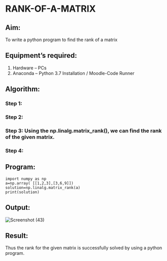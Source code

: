 # RANK-OF-A-MATRIX
## Aim:
To write a python program to find the rank of a matrix
## Equipment’s required:
1. 	Hardware – PCs
2. 	Anaconda – Python 3.7 Installation / Moodle-Code Runner
## Algorithm:
### Step 1: 
### Step 2: 
### Step 3: Using the np.linalg.matrix_rank(), we can find the rank of the given matrix.
### Step 4: 
## Program:
```
import numpy as np
a=np.array( [[1,2,3],[3,6,9]])
solution=np.linalg.matrix_rank(a)
print(solution)
```

## Output:
![Screenshot (43)](https://github.com/user-attachments/assets/e07821fa-627e-493d-9347-dc5fc366ef28)


## Result:
Thus the rank for the given matrix is successfully solved by  using a python program.

